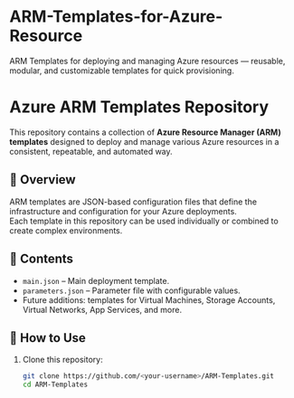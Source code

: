 # ARM-Templates-for-Azure-Resource
ARM Templates for deploying and managing Azure resources — reusable, modular, and customizable templates for quick provisioning.
# Azure ARM Templates Repository

This repository contains a collection of **Azure Resource Manager (ARM) templates** designed to deploy and manage various Azure resources in a consistent, repeatable, and automated way.

## 📘 Overview
ARM templates are JSON-based configuration files that define the infrastructure and configuration for your Azure deployments.  
Each template in this repository can be used individually or combined to create complex environments.

## 🧱 Contents
- `main.json` – Main deployment template.
- `parameters.json` – Parameter file with configurable values.
- Future additions: templates for Virtual Machines, Storage Accounts, Virtual Networks, App Services, and more.

## 🚀 How to Use
1. Clone this repository:
   ```bash
   git clone https://github.com/<your-username>/ARM-Templates.git
   cd ARM-Templates
